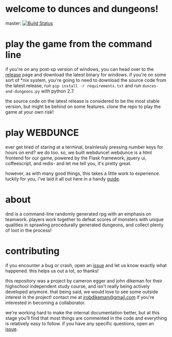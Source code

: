 # welcome to dunces and dungeons!

master: [![Build Status](https://travis-ci.org/microwaveabletoaster/dunces-and-dungeons.svg?branch=master)](https://travis-ci.org/microwaveabletoaster/dunces-and-dungeons)

# play the game from the command line
if you're on any post-xp version of windows, you can head over to the <a href='https://github.com/microwaveabletoaster/dunces-and-dungeons/releases'>release</a> page and download the latest binary for windows. if you're on some sort of *nix system, you're going to need to download the source code from the latest release, run `pip install -r requirements.txt` and run `dunces-and-dungeons.py` with python 2.7.

the source code on the latest release is considered to be the most stable version, but might be behind on some features. clone the repo to play the game at your own risk!

# play WEBDUNCE
ever get tired of staring at a terminal, brainlessly pressing number keys for hours on end? we do too. so, we built webdunce! webdunce is a html frontend for our game, powered by the Flask framework, jquery ui, coffeescript, and redis- and let me tell you, it's pretty great.

however, as with many good things, this takes a little work to experience. luckily for you, i've laid it all out here in a handy <a href='WEBDUNCE.md'>guide</a>.

# about
dnd is a command-line randomly generated rpg with an emphasis on teamwork. players work together to defeat scores of monsters with unique qualities in sprawling procedurally generated dungeons, and collect plenty of loot in the process!

# contributing
if you encounter a bug or crash, open an <a href="https://github.com/microwaveabletoaster/dunces-and-dungeons/issues">issue</a> and let us know exactly what happened. this helps us out a lot, so thanks!

this repository was a project by cameron egger and john dikeman for their highschool independent study course, and isn't really being actively developed anymore. that being said, we would love to see some outside interest in the project! contact me at jrobdikeman@gmail.com if you're interested in becoming a collaborator.

we're working hard to make the internal documentation better, but at this stage you'll find that most things are commented in the code and everything is relatively easy to follow. if you have any specific questions, open an <a href="https://github.com/microwaveabletoaster/dunces-and-dungeons/issues">issue</a>.
